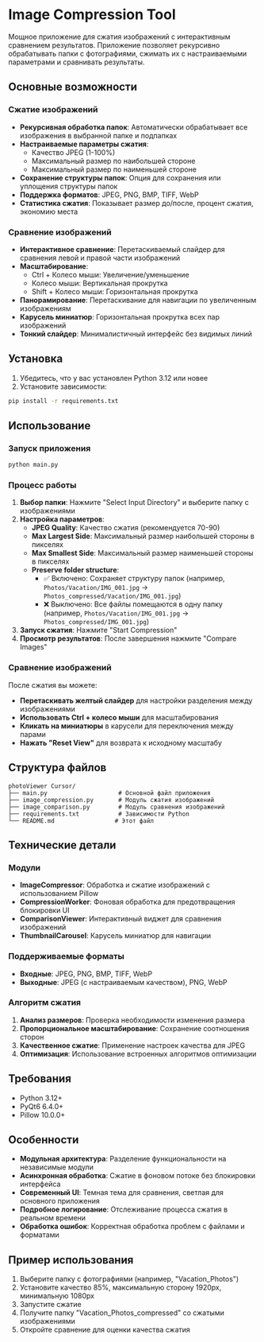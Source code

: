 # Image Compression Tool

Мощное приложение для сжатия изображений с интерактивным сравнением результатов. Приложение позволяет рекурсивно обрабатывать папки с фотографиями, сжимать их с настраиваемыми параметрами и сравнивать результаты.

## Основные возможности

### Сжатие изображений
- **Рекурсивная обработка папок**: Автоматически обрабатывает все изображения в выбранной папке и подпапках
- **Настраиваемые параметры сжатия**:
  - Качество JPEG (1-100%)
  - Максимальный размер по наибольшей стороне
  - Максимальный размер по наименьшей стороне
- **Сохранение структуры папок**: Опция для сохранения или уплощения структуры папок
- **Поддержка форматов**: JPEG, PNG, BMP, TIFF, WebP
- **Статистика сжатия**: Показывает размер до/после, процент сжатия, экономию места

### Сравнение изображений
- **Интерактивное сравнение**: Перетаскиваемый слайдер для сравнения левой и правой части изображений
- **Масштабирование**: 
  - Ctrl + Колесо мыши: Увеличение/уменьшение
  - Колесо мыши: Вертикальная прокрутка
  - Shift + Колесо мыши: Горизонтальная прокрутка
- **Панорамирование**: Перетаскивание для навигации по увеличенным изображениям
- **Карусель миниатюр**: Горизонтальная прокрутка всех пар изображений
- **Тонкий слайдер**: Минималистичный интерфейс без видимых линий

## Установка

1. Убедитесь, что у вас установлен Python 3.12 или новее
2. Установите зависимости:

```bash
pip install -r requirements.txt
```

## Использование

### Запуск приложения

```bash
python main.py
```

### Процесс работы

1. **Выбор папки**: Нажмите "Select Input Directory" и выберите папку с изображениями
2. **Настройка параметров**:
   - **JPEG Quality**: Качество сжатия (рекомендуется 70-90)
   - **Max Largest Side**: Максимальный размер наибольшей стороны в пикселях
   - **Max Smallest Side**: Максимальный размер наименьшей стороны в пикселях
   - **Preserve folder structure**: 
     - ✅ Включено: Сохраняет структуру папок (например, `Photos/Vacation/IMG_001.jpg` → `Photos_compressed/Vacation/IMG_001.jpg`)
     - ❌ Выключено: Все файлы помещаются в одну папку (например, `Photos/Vacation/IMG_001.jpg` → `Photos_compressed/IMG_001.jpg`)
3. **Запуск сжатия**: Нажмите "Start Compression"
4. **Просмотр результатов**: После завершения нажмите "Compare Images"

### Сравнение изображений

После сжатия вы можете:
- **Перетаскивать желтый слайдер** для настройки разделения между изображениями
- **Использовать Ctrl + колесо мыши** для масштабирования
- **Кликать на миниатюры** в карусели для переключения между парами
- **Нажать "Reset View"** для возврата к исходному масштабу

## Структура файлов

```
photoViewer Cursor/
├── main.py                    # Основной файл приложения
├── image_compression.py       # Модуль сжатия изображений
├── image_comparison.py        # Модуль сравнения изображений
├── requirements.txt           # Зависимости Python
└── README.md                 # Этот файл
```

## Технические детали

### Модули

- **ImageCompressor**: Обработка и сжатие изображений с использованием Pillow
- **CompressionWorker**: Фоновая обработка для предотвращения блокировки UI
- **ComparisonViewer**: Интерактивный виджет для сравнения изображений
- **ThumbnailCarousel**: Карусель миниатюр для навигации

### Поддерживаемые форматы

- **Входные**: JPEG, PNG, BMP, TIFF, WebP
- **Выходные**: JPEG (с настраиваемым качеством), PNG, WebP

### Алгоритм сжатия

1. **Анализ размеров**: Проверка необходимости изменения размера
2. **Пропорциональное масштабирование**: Сохранение соотношения сторон
3. **Качественное сжатие**: Применение настроек качества для JPEG
4. **Оптимизация**: Использование встроенных алгоритмов оптимизации

## Требования

- Python 3.12+
- PyQt6 6.4.0+
- Pillow 10.0.0+

## Особенности

- **Модульная архитектура**: Разделение функциональности на независимые модули
- **Асинхронная обработка**: Сжатие в фоновом потоке без блокировки интерфейса
- **Современный UI**: Темная тема для сравнения, светлая для основного приложения
- **Подробное логирование**: Отслеживание процесса сжатия в реальном времени
- **Обработка ошибок**: Корректная обработка проблем с файлами и форматами

## Пример использования

1. Выберите папку с фотографиями (например, "Vacation_Photos")
2. Установите качество 85%, максимальную сторону 1920px, минимальную 1080px
3. Запустите сжатие
4. Получите папку "Vacation_Photos_compressed" со сжатыми изображениями
5. Откройте сравнение для оценки качества сжатия
